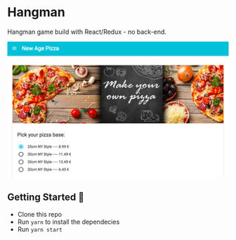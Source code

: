 # Hangman

Hangman game build with React/Redux - no back-end. 

![alt text](https://github.com/Emacdyz/PizzaConfigurator/blob/master/public/Visu.png)

## Getting Started 🚀
* Clone this repo
* Run `yarn` to install the dependecies
* Run `yarn start`

